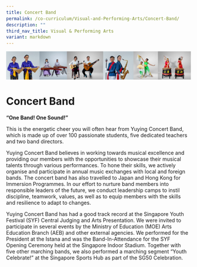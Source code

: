 ```yaml
---
title: Concert Band
permalink: /co-curriculum/Visual-and-Performing-Arts/Concert-Band/
description: ""
third_nav_title: Visual & Performing Arts
variant: markdown
---
```

![](/images/CCA/Collage-art.jpg)

Concert Band
============

<b> “One Band! One Sound!” </b>



This is the energetic cheer you will often hear from Yuying Concert Band, which is made up of over 100 passionate students, five dedicated teachers and two band directors.

Yuying Concert Band believes in working towards musical excellence and providing our members with the opportunities to showcase their musical talents through various performances. To hone their skills, we actively organise and participate in annual music exchanges with local and foreign bands. The concert band has also travelled to Japan and Hong Kong for Immersion Programmes. In our effort to nurture band members into responsible leaders of the future, we conduct leadership camps to instil discipline, teamwork, values, as well as to equip members with the skills and resilience to adapt to changes.

Yuying Concert Band has had a good track record at the Singapore Youth Festival (SYF) Central Judging and Arts Presentation. We were invited to participate in several events by the Ministry of Education (MOE) Arts Education Branch (AEB) and other external agencies. We performed for the President at the Istana and was the Band-In-Attendance for the SYF Opening Ceremony held at the Singapore Indoor Stadium. Together with five other marching bands, we also performed a marching segment “Youth Celebrate!” at the Singapore Sports Hub as part of the SG50 Celebration. 